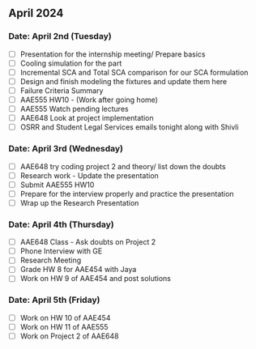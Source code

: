 ## April 2024

### Date: April 2nd (Tuesday)

- [ ] Presentation for the internship meeting/ Prepare basics
- [ ] Cooling simulation for the part
- [ ] Incremental SCA and Total SCA comparison for our SCA formulation
- [ ] Design and finish modeling the fixtures and update them here
- [ ] Failure Criteria Summary
- [ ] AAE555 HW10 - (Work after going home)
- [ ] AAE555 Watch pending lectures
- [ ] AAE648 Look at project implementation
- [ ] OSRR and Student Legal Services emails tonight along with Shivli

### Date: April 3rd (Wednesday)
- [ ] AAE648 try coding project 2 and theory/ list down the doubts
- [ ] Research work -  Update the presentation
- [ ] Submit AAE555 HW10
- [ ] Prepare for the interview properly and practice the presentation
- [ ] Wrap up the Research Presentation

### Date: April 4th (Thursday)
- [ ] AAE648 Class - Ask doubts on Project 2
- [ ] Phone Interview with GE
- [ ] Research Meeting
- [ ] Grade HW 8 for AAE454 with Jaya
- [ ] Work on HW 9 of AAE454 and post solutions

### Date: April 5th (Friday)
- [ ] Work on HW 10 of AAE454
- [ ] Work on HW 11 of AAE555
- [ ] Work on Project 2 of AAE648
